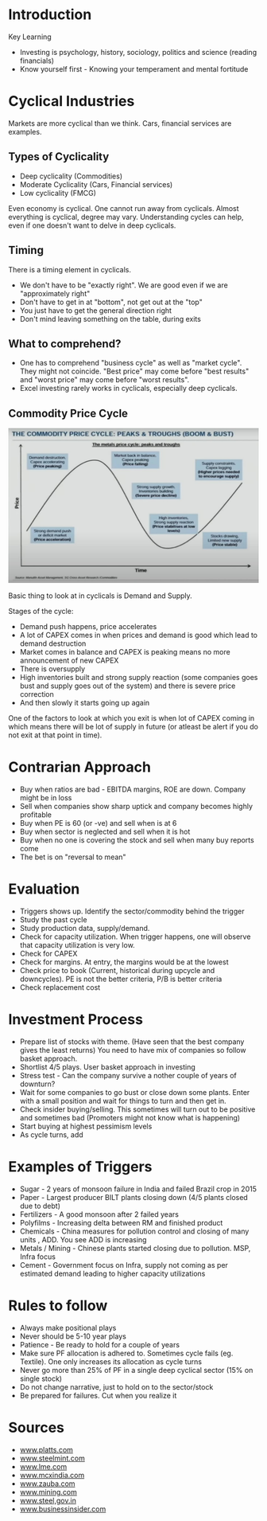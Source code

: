 # Introduction
Key Learning 
- Investing is psychology, history, sociology, politics and science (reading financials)
- Know yourself first - Knowing your temperament and mental fortitude
# Cyclical Industries
Markets are more cyclical than we think. Cars, financial services are examples. 

## Types of Cyclicality
- Deep cyclicality (Commodities)
- Moderate Cyclicality (Cars, Financial services)
- Low cyclicality (FMCG)

Even economy is cyclical. One cannot run away from cyclicals. Almost everything is cyclical, degree may vary. Understanding cycles can help, even if one doesn't want to delve in deep cyclicals.

## Timing
There is a timing element in cyclicals. 
- We don't have to be "exactly right". We are good even if we are "approximately right"
- Don't have to get in at "bottom", not get out at the "top"
- You just have to get the general direction right
- Don't mind leaving something on the table, during exits

## What to comprehend?
- One has to comprehend "business cycle" as well as "market cycle". They might not coincide. "Best price" may come before "best results" and "worst price" may come before "worst results".
- Excel investing rarely works in cyclicals, especially deep cyclicals.

##  Commodity Price Cycle
![Commodity Cycle](https://github.com/hashxim/hconMD/blob/master/work_md/Obsidian/Resources/Commodity%20Cycle.JPG?raw=true)

Basic thing to look at in cyclicals is Demand and Supply. 

Stages of the cycle:
- Demand push happens, price accelerates
- A lot of CAPEX comes in when prices and demand is good which lead to demand destruction
- Market comes in balance and CAPEX is peaking means no more announcement of new CAPEX
- There is oversupply
- High inventories built and strong supply reaction (some companies goes bust and supply goes out of the system) and there is severe price correction
-   And then slowly it starts going up again

One of the factors to look at which you exit is when lot of CAPEX coming in which means there will be lot of supply in future (or atleast be alert if you do not exit at that point in time). 

# Contrarian Approach 
- Buy when ratios are bad - EBITDA margins, ROE are down. Company might be in loss
- Sell when companies show sharp uptick and company becomes highly profitable
- Buy when PE is 60 (or -ve) and sell when is at 6
- Buy when sector is neglected and sell when it is hot
- Buy when no one is covering the stock and sell when many buy reports come
- The bet is on "reversal to mean"

# Evaluation
- Triggers shows up. Identify the sector/commodity behind the trigger
- Study the past cycle
- Study production data, supply/demand. 
- Check for capacity utilization. When trigger happens, one will observe that capacity utilization is very low.
- Check for CAPEX 
- Check for margins. At entry, the margins would be at the lowest
- Check price to book (Current, historical during upcycle and downcycles). PE is not the better criteria, P/B is better criteria
- Check replacement cost 

# Investment Process
- Prepare list of stocks with theme. (Have seen that the best company gives the least returns) You  need to have mix of companies so follow basket approach.
- Shortlist 4/5 plays. User basket approach in investing
- Stress test - Can the company survive a	nother couple of years of downturn?
- Wait for some companies to go bust or close down some plants. Enter with a small position and wait for things to turn and then get in. 
- Check insider buying/selling. This sometimes will turn out to be positive and sometimes bad (Promoters might not know what is happening) 
- Start buying at highest pessimism levels
- As cycle turns, add

# Examples of Triggers
- Sugar - 2 years of monsoon failure in India and failed Brazil crop in 2015
- Paper - Largest producer BILT plants closing down (4/5 plants closed due to debt)
- Fertilizers - A good monsoon after 2 failed years
- Polyfilms - Increasing delta between RM and finished product
- Chemicals - China measures for pollution control and closing of many units , ADD. You see ADD is increasing
- Metals / Mining - Chinese plants started closing due to pollution. MSP, Infra focus
- Cement - Government focus on Infra, supply not coming as per estimated demand leading to higher capacity utilizations

# Rules to follow
- Always make positional plays
- Never should be 5-10 year plays
- Patience - Be ready to hold for a couple of years
- Make sure PF allocation is adhered to. Sometimes cycle fails (eg. Textile). One only increases its allocation as cycle turns
- Never go more than 25% of PF in a single deep cyclical sector (15% on single stock)
- Do not change narrative, just to hold on to the sector/stock
- Be prepared for failures. Cut when you realize it 

# Sources
- www.platts.com
- www.steelmint.com
- www.lme.com
- www.mcxindia.com
- www.zauba.com
- www.mining.com
- www.steel,gov.in
- www.businessinsider.com
<!--stackedit_data:
eyJoaXN0b3J5IjpbLTgwNjQzODcwMywtMjA0MzUxMjQ2OCwtNz
YxMDkzMDk4LC03NDYwNDM4MDQsLTExODkzMDEwMjNdfQ==
-->